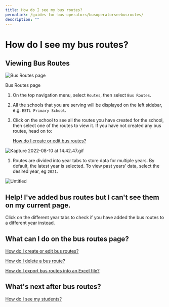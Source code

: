 ```yaml
---
title: How do I see my bus routes?
permalink: /guides-for-bus-operators/busoperatorseebusroutes/
description: ""
---
```

How do I see my bus routes?
===========================

Viewing Bus Routes
------------------

![Bus Routes page](https://s3-us-west-2.amazonaws.com/secure.notion-static.com/51b73e55-54c4-4c27-a2f6-408883bb3e91/Screenshot_2022-08-10_at_2.32.31_PM.png)

Bus Routes page

1.  On the top navigation menu, select `Routes`, then select `Bus Routes`.
    
2.  All the schools that you are serving will be displayed on the left sidebar, e.g. `ESTL Primary School`.
    
3.  Click on the school to see all the routes you have created for the school, then select one of the routes to view it. If you have not created any bus routes, head on to:
    
    [How do I create or edit bus routes?](https://www.notion.so/How-do-I-create-or-edit-bus-routes-b9ec2ab69c2d4c208f1c2426c96ad952?pvs=21)
    

![Kapture 2022-08-10 at 14.42.47.gif](https://s3-us-west-2.amazonaws.com/secure.notion-static.com/63b70678-915c-413c-b604-e4cd05b8e376/Kapture_2022-08-10_at_14.42.47.gif)

1.  Routes are divided into year tabs to store data for multiple years. By default, the latest year is selected. To view past years’ data, select the desired year, eg `2021`.

![Untitled](https://s3-us-west-2.amazonaws.com/secure.notion-static.com/ccc38734-8e82-4a93-afb0-2e3f93db466e/Untitled.png)

Help! I've added bus routes but I can't see them on my current page.
--------------------------------------------------------------------

Click on the different year tabs to check if you have added the bus routes to a different year instead.

What can I do on the bus routes page?
-------------------------------------

[How do I create or edit bus routes?](https://www.notion.so/How-do-I-create-or-edit-bus-routes-b9ec2ab69c2d4c208f1c2426c96ad952?pvs=21)

[How do I delete a bus route?](https://www.notion.so/How-do-I-delete-a-bus-route-e477ecfd6b3742b1bf074931d1f73bd4?pvs=21)

[How do I export bus routes into an Excel file?](https://www.notion.so/How-do-I-export-bus-routes-into-an-Excel-file-8df77b42ab7d406f96797fbc8ebadc8b?pvs=21)

What's next after bus routes?
-----------------------------

[How do I see my students?](https://www.notion.so/How-do-I-see-my-students-3a49e100b86b41c69445f8a5ded26db6?pvs=21)